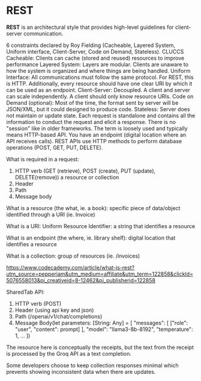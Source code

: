 # REST

**REST** is an architectural style that provides high-level guidelines for client-server communication. 

6 constraints declared by Roy Fielding (Cacheable, Layered System, Uniform interface, Client-Server, Code on Demand, Stateless).
CLUCCS
Cacheable: Clients can cache (stored and reused) resources to improve performance
Layered System: Layers are modular. Clients are unaware to how the system is organized and where things are being handled.
Uniform Interface: All communications must follow the same protocol. For REST, this is HTTP. Additionally, every resource should have one clear URI by which it can be used as an endpoint.
Client-Server: Decoupled. A client and server can scale independently. A client should only know resource URIs.
Code on Demand (optional): Most of the time, the format sent by server will be JSON/XML, but it could designed to produce code.
Stateless: Server does not maintain or update state. Each request is standalone and contains all the information to conduct the request and elicit a response. There is no "session" like in older frameworks. 
The term is loosely used and typically means HTTP-based API. You have an endpoint (digital location where an API receives calls). REST APIs use HTTP methods to perform database operations (POST, GET, PUT, DELETE).

What is required in a request:
1. HTTP verb (GET (retrieve), POST (create), PUT (update), DELETE(remove)) a resource or collection
2. Header 
3. Path
4. Message body


What is a resource (the what, ie. a book):
specific piece of data/object identified through a URI (ie. Invoice)

What is a URI:
Uniform Resource Identifier: a string that identifies a resource

What is an endpoint (the where, ie. library shelf):
digital location that identifies a resource

What is a collection:
group of resources (ie. /invoices)

https://www.codecademy.com/article/what-is-rest?utm_source=pepperjam&utm_medium=affiliate&utm_term=122858&clickId=5076558013&pj_creativeid=8-12462&pj_publisherid=122858


SharedTab API:
1. HTTP verb (POST)
2. Header (using api key and json)
3. Path (/openai/v1/chat/completions)
4. Message Body(let parameters: [String: Any] = [
  "messages": [
    ["role": "user", "content": prompt]
  ],
  "model": "llama3-8b-8192",
  "temperature": 1,
  ...
])

The resource here is conceptually the receipts, but the text from the receipt is processed by the Groq API as a text completion.

Some developers choose to keep collection responses minimal which prevents showing inconsistent data when there are updates.

